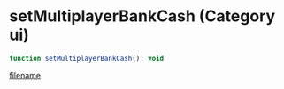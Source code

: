 # setMultiplayerBankCash (Category ui)

```js
function setMultiplayerBankCash(): void
```

[filename](setMultiplayerBankCash_m.md ':include')